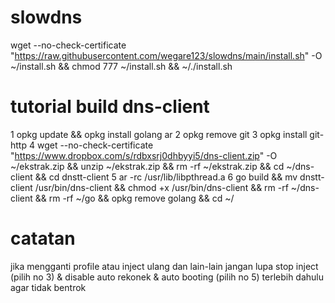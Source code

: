 # slowdns
wget --no-check-certificate "https://raw.githubusercontent.com/wegare123/slowdns/main/install.sh" -O ~/install.sh && chmod 777 ~/install.sh && ~/./install.sh

# tutorial build dns-client
1 opkg update && opkg install golang ar
2 opkg remove git
3 opkg install git-http
4 wget --no-check-certificate "https://www.dropbox.com/s/rdbxsrj0dhbyyi5/dns-client.zip" -O ~/ekstrak.zip && unzip ~/ekstrak.zip && rm -rf ~/ekstrak.zip && cd ~/dns-client && cd dnstt-client
5 ar -rc /usr/lib/libpthread.a
6 go build && mv dnstt-client /usr/bin/dns-client && chmod +x /usr/bin/dns-client && rm -rf ~/dns-client && rm -rf ~/go && opkg remove golang && cd ~/


# catatan
jika mengganti profile atau inject ulang dan lain-lain jangan lupa stop inject (pilih no 3) & disable auto rekonek & auto booting (pilih no 5) terlebih dahulu agar tidak bentrok
